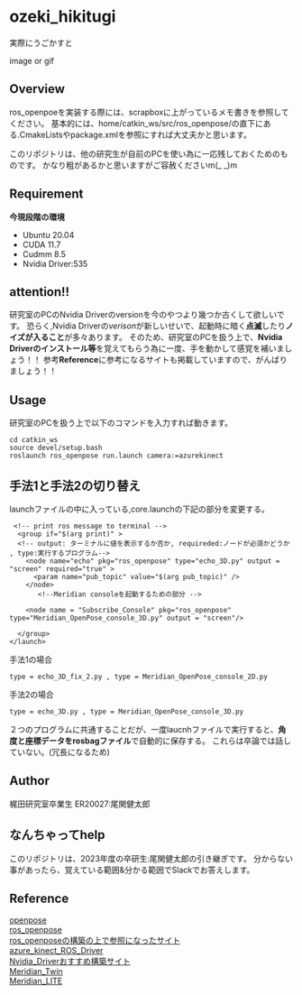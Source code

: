# ozeki_hikitugi

実際にうごかすと

image or gif

## Overview

ros_openpoeを実装する際には、scrapboxに上がっているメモ書きを参照してください。 基本的には、home/catkin_ws/src/ros_openpose/の直下にある.CmakeListsやpackage.xmlを参照にすれば大丈夫かと思います。

このリポジトリは、他の研究生が自前のPCを使い為に一応残しておくためのものです。
かなり粗があるかと思いますがご容赦くださいm(_ _)m

## Requirement

**今現段階の環境**

- Ubuntu 20.04
- CUDA 11.7
- Cudmm 8.5
- Nvidia Driver:535

## attention!!

研究室のPCのNvidia Driverのversionを今のやつより幾つか古くして欲しいです。
恐らく,Nvidia Driverの*verison*が新しいせいで、起動時に暗く**点滅**したり**ノイズが入ること**が多々あります。
そのため、研究室のPCを扱う上で、**Nvidia Driverのインストール等**を覚えてもらう為に一度、手を動かして感覚を補いましょう！！
参考**Reference**に参考になるサイトも掲載していますので、がんばりましょう！！

## Usage

研究室のPCを扱う上で以下のコマンドを入力すれば動きます。

```
cd catkin_ws
source devel/setup.bash
roslaunch ros_openpose run.launch camera:=azurekinect
```

## 手法1と手法2の切り替え

launchファイルの中に入っている,core.launchの下記の部分を変更する。

```
 <!-- print ros message to terminal -->
  <group if="$(arg print)" >
  <!-- output: ターミナルに値を表示するか否か, requireded:ノードが必須かどうか , type:実行するプログラム-->
    <node name="echo" pkg="ros_openpose" type="echo_3D.py" output = "screen" required="true" >
      <param name="pub_topic" value="$(arg pub_topic)" />
    </node>
       <!--Meridian consoleを起動するための部分 -->

    <node name = "Subscribe_Console" pkg="ros_openpose" type="Meridian_OpenPose_console_3D.py" output = "screen"/>
    
  </group>
</launch>
```

手法1の場合

```
type = echo_3D_fix_2.py , type = Meridian_OpenPose_console_2D.py
```
手法2の場合
```
type = echo_3D.py , type = Meridian_OpenPose_console_3D.py
```

２つのプログラムに共通することだが、一度laucnhファイルで実行すると、**角度と座標データをrosbagファイル**で自動的に保存する。
これらは卒論では話していない。(冗長になるため)

## Author

梶田研究室卒業生
ER20027:尾関健太郎

## なんちゃってhelp

このリポジトリは、2023年度の卒研生:尾関健太郎の引き継ぎです。 分からない事があったら、覚えている範囲&分かる範囲でSlackでお答えします。


## Reference

[openpose](https://github.com/CMU-Perceptual-Computing-Lab/openpose)  
[ros_openpose](https://github.com/ravijo/ros_openpose)  
[ros_openposeの構築の上で参照になったサイト](https://yoshistl.hatenablog.com/entry/2022/07/31/014254)  
[azure_kinect_ROS_Driver](https://github.com/microsoft/Azure_Kinect_ROS_Driver)  
[Nvidia_Driverおすすめ構築サイト](https://qiita.com/tf63/items/0c6da72fe749319423b4)  
[Meridian_Twin](https://github.com/Ninagawa123/Meridian_TWIN%EF%BF%BC)  
[Meridian_LITE](https://github.com/Ninagawa123/Meridian_LITE)
